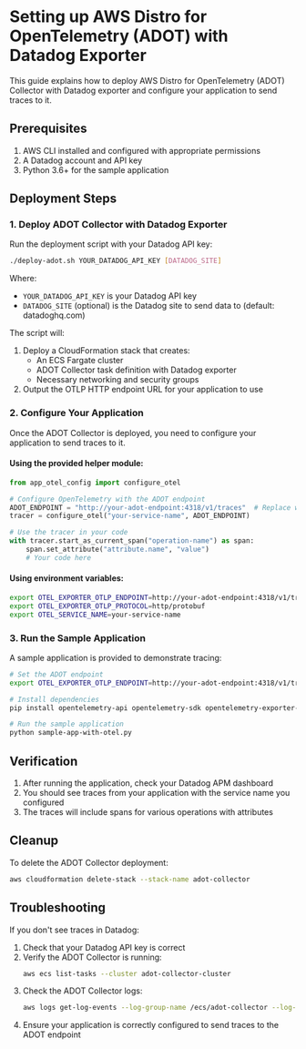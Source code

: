 # Setting up AWS Distro for OpenTelemetry (ADOT) with Datadog Exporter

This guide explains how to deploy AWS Distro for OpenTelemetry (ADOT) Collector with Datadog exporter and configure your application to send traces to it.

## Prerequisites

1. AWS CLI installed and configured with appropriate permissions
2. A Datadog account and API key
3. Python 3.6+ for the sample application

## Deployment Steps

### 1. Deploy ADOT Collector with Datadog Exporter

Run the deployment script with your Datadog API key:

```bash
./deploy-adot.sh YOUR_DATADOG_API_KEY [DATADOG_SITE]
```

Where:
- `YOUR_DATADOG_API_KEY` is your Datadog API key
- `DATADOG_SITE` (optional) is the Datadog site to send data to (default: datadoghq.com)

The script will:
1. Deploy a CloudFormation stack that creates:
   - An ECS Fargate cluster
   - ADOT Collector task definition with Datadog exporter
   - Necessary networking and security groups
2. Output the OTLP HTTP endpoint URL for your application to use

### 2. Configure Your Application

Once the ADOT Collector is deployed, you need to configure your application to send traces to it.

#### Using the provided helper module:

```python
from app_otel_config import configure_otel

# Configure OpenTelemetry with the ADOT endpoint
ADOT_ENDPOINT = "http://your-adot-endpoint:4318/v1/traces"  # Replace with your endpoint
tracer = configure_otel("your-service-name", ADOT_ENDPOINT)

# Use the tracer in your code
with tracer.start_as_current_span("operation-name") as span:
    span.set_attribute("attribute.name", "value")
    # Your code here
```

#### Using environment variables:

```bash
export OTEL_EXPORTER_OTLP_ENDPOINT=http://your-adot-endpoint:4318/v1/traces
export OTEL_EXPORTER_OTLP_PROTOCOL=http/protobuf
export OTEL_SERVICE_NAME=your-service-name
```

### 3. Run the Sample Application

A sample application is provided to demonstrate tracing:

```bash
# Set the ADOT endpoint
export OTEL_EXPORTER_OTLP_ENDPOINT=http://your-adot-endpoint:4318/v1/traces

# Install dependencies
pip install opentelemetry-api opentelemetry-sdk opentelemetry-exporter-otlp-proto-http requests

# Run the sample application
python sample-app-with-otel.py
```

## Verification

1. After running the application, check your Datadog APM dashboard
2. You should see traces from your application with the service name you configured
3. The traces will include spans for various operations with attributes

## Cleanup

To delete the ADOT Collector deployment:

```bash
aws cloudformation delete-stack --stack-name adot-collector
```

## Troubleshooting

If you don't see traces in Datadog:

1. Check that your Datadog API key is correct
2. Verify the ADOT Collector is running:
   ```bash
   aws ecs list-tasks --cluster adot-collector-cluster
   ```
3. Check the ADOT Collector logs:
   ```bash
   aws logs get-log-events --log-group-name /ecs/adot-collector --log-stream-name adot-collector/adot-collector/[TASK_ID]
   ```
4. Ensure your application is correctly configured to send traces to the ADOT endpoint
